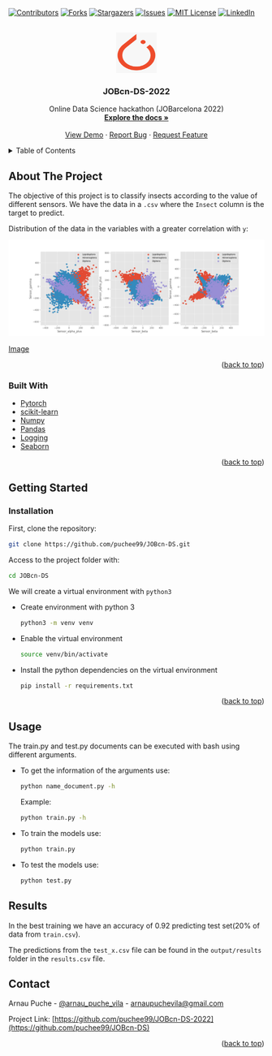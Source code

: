 <div id="top"></div>

<!-- PROJECT SHIELDS -->
<!--
*** https://www.markdownguide.org/basic-syntax/#reference-style-links
-->
[![Contributors][contributors-shield]][contributors-url]
[![Forks][forks-shield]][forks-url]
[![Stargazers][stars-shield]][stars-url]
[![Issues][issues-shield]][issues-url]
[![MIT License][license-shield]][license-url]
[![LinkedIn][linkedin-shield]][linkedin-url]



<!-- PROJECT LOGO -->
<br />
<div align="center">
  <a href="https://github.com/puchee99/JOBcn-DS-2022">
    <img src="images/pytorch.png" alt="Logo" width="80" height="80">
  </a>

  <h3 align="center">JOBcn-DS-2022</h3>

  <p align="center">
    Online Data Science hackathon  (JOBarcelona 2022)
    <br />
    <a href="https://github.com/puchee99/JOBcn-DS-2022"><strong>Explore the docs »</strong></a>
    <br />
    <br />
    <a href="https://github.com/puchee99/JOBcn-DS-2022">View Demo</a>
    ·
    <a href="https://github.com/puchee99/JOBcn-DS-2022/issues">Report Bug</a>
    ·
    <a href="https://github.com/puchee99/JOBcn-DS-2022/issues">Request Feature</a>
  </p>
</div>



<!-- TABLE OF CONTENTS -->
<details>
  <summary>Table of Contents</summary>
  <ol>
    <li>
      <a href="#about-the-project">About The Project</a>
      <ul>
        <li><a href="#built-with">Built With</a></li>
      </ul>
    </li>
    <li>
      <a href="#getting-started">Getting Started</a>
      <ul>
        <li><a href="#installation">Installation</a></li>
      </ul>
    </li>
    <li><a href="#usage">Usage</a></li>
    <li><a href="#results">Results</a></li>
    <li><a href="#contact">Contact</a></li>
  </ol>
</details>


<!-- ABOUT THE PROJECT -->
## About The Project

The objective of this project is to classify insects according to the value of different sensors.
We have the data in a `.csv` where the `Insect` column is the target to predict.


Distribution of the data in the variables with a greater correlation with `y`:

![product-screenshot]

[Image][product-screenshot]


<p align="right">(<a href="#top">back to top</a>)</p>


### Built With

* [Pytorch](https://pytorch.org/)
* [scikit-learn](https://scikit-learn.org/)
* [Numpy](https://numpy.org/)
* [Pandas](https://pandas.pydata.org/)
* [Logging](https://docs.python.org/3/library/logging.html)
* [Seaborn](https://seaborn.pydata.org/)

<p align="right">(<a href="#top">back to top</a>)</p>


<!-- GETTING STARTED -->
## Getting Started

### Installation


First, clone the repository:
   ```sh
   git clone https://github.com/puchee99/JOBcn-DS.git
   ```
Access to the project folder with:
  ```sh
  cd JOBcn-DS
  ```

We will create a virtual environment with `python3`
* Create environment with python 3 
    ```sh
    python3 -m venv venv
    ```
    
* Enable the virtual environment
    ```sh
    source venv/bin/activate
    ```

* Install the python dependencies on the virtual environment
    ```sh
    pip install -r requirements.txt
    ```

<p align="right">(<a href="#top">back to top</a>)</p>

## Usage
The train.py and test.py documents can be executed with bash using different arguments.

* To get the information of the arguments use:
    ```sh
    python name_document.py -h
    ```
    Example:
    ```sh
    python train.py -h
    ```
* To train the models use:
    ```sh
    python train.py
    ```
* To test the models use:
    ```sh
    python test.py
    ```


## Results

In the best training we have an accuracy of 0.92 predicting test set(20% of data from `train.csv`).

The predictions from the `test_x.csv` file can be found in the `output/results` folder in the `results.csv` file.

<!-- CONTACT -->
## Contact

Arnau Puche  - [@arnau_puche_vila](https://www.linkedin.com/in/arnau-puche-vila-ds/) - arnaupuchevila@gmail.com

Project Link: [https://github.com/puchee99/JOBcn-DS-2022](https://github.com/puchee99/JOBcn-DS)


<p align="right">(<a href="#top">back to top</a>)</p>



<!-- MARKDOWN LINKS & IMAGES -->
<!-- https://www.markdownguide.org/basic-syntax/#reference-style-links -->
[contributors-shield]: https://img.shields.io/github/contributors/puchee99/JOBcn-DS-2022.svg?style=for-the-badge
[contributors-url]: https://github.com/puchee99/JOBcn-DS-2022/graphs/contributors
[forks-shield]: https://img.shields.io/github/forks/puchee99/JOBcn-DS-2022.svg?style=for-the-badge
[forks-url]: https://github.com/puchee99/JOBcn-DS-2022/network/members
[stars-shield]: https://img.shields.io/github/stars/puchee99/JOBcn-DS-2022.svg?style=for-the-badge
[stars-url]: https://github.com/puchee99/JOBcn-DS/stargazers
[issues-shield]: https://img.shields.io/github/issues/puchee99/JOBcn-DS.svg?style=for-the-badge
[issues-url]: https://github.com/puchee99/JOBcn-DS-2022/issues
[license-shield]: https://img.shields.io/github/license/puchee99/JOBcn-DS-2022.svg?style=for-the-badge
[license-url]: https://github.com/puchee99/JOBcn-DS-2022/blob/main/LICENSE.txt
[linkedin-shield]: https://img.shields.io/badge/-LinkedIn-black.svg?style=for-the-badge&logo=linkedin&colorB=555
[linkedin-url]: https://www.linkedin.com/in/arnau-puche-vila-ds/
[product-screenshot]: images/figures.png
